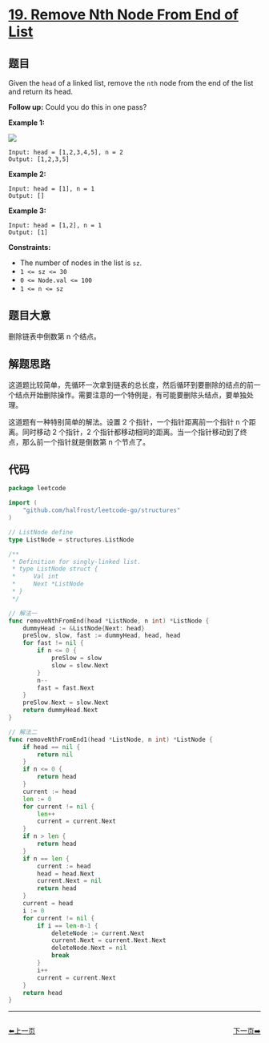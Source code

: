 # [19. Remove Nth Node From End of List](https://leetcode.com/problems/remove-nth-node-from-end-of-list/)

## 题目

Given the `head` of a linked list, remove the `nth` node from the end of the list and return its head.

**Follow up:** Could you do this in one pass?

**Example 1:**

![](https://assets.leetcode.com/uploads/2020/10/03/remove_ex1.jpg)

```
Input: head = [1,2,3,4,5], n = 2
Output: [1,2,3,5]

```

**Example 2:**

```
Input: head = [1], n = 1
Output: []

```

**Example 3:**

```
Input: head = [1,2], n = 1
Output: [1]

```

**Constraints:**

- The number of nodes in the list is `sz`.
- `1 <= sz <= 30`
- `0 <= Node.val <= 100`
- `1 <= n <= sz`

## 题目大意

删除链表中倒数第 n 个结点。

## 解题思路

这道题比较简单，先循环一次拿到链表的总长度，然后循环到要删除的结点的前一个结点开始删除操作。需要注意的一个特例是，有可能要删除头结点，要单独处理。

这道题有一种特别简单的解法。设置 2 个指针，一个指针距离前一个指针 n 个距离。同时移动 2 个指针，2 个指针都移动相同的距离。当一个指针移动到了终点，那么前一个指针就是倒数第 n 个节点了。

## 代码

```go
package leetcode

import (
	"github.com/halfrost/leetcode-go/structures"
)

// ListNode define
type ListNode = structures.ListNode

/**
 * Definition for singly-linked list.
 * type ListNode struct {
 *     Val int
 *     Next *ListNode
 * }
 */

// 解法一
func removeNthFromEnd(head *ListNode, n int) *ListNode {
	dummyHead := &ListNode{Next: head}
	preSlow, slow, fast := dummyHead, head, head
	for fast != nil {
		if n <= 0 {
			preSlow = slow
			slow = slow.Next
		}
		n--
		fast = fast.Next
	}
	preSlow.Next = slow.Next
	return dummyHead.Next
}

// 解法二
func removeNthFromEnd1(head *ListNode, n int) *ListNode {
	if head == nil {
		return nil
	}
	if n <= 0 {
		return head
	}
	current := head
	len := 0
	for current != nil {
		len++
		current = current.Next
	}
	if n > len {
		return head
	}
	if n == len {
		current := head
		head = head.Next
		current.Next = nil
		return head
	}
	current = head
	i := 0
	for current != nil {
		if i == len-n-1 {
			deleteNode := current.Next
			current.Next = current.Next.Next
			deleteNode.Next = nil
			break
		}
		i++
		current = current.Next
	}
	return head
}
```


----------------------------------------------
<div style="display: flex;justify-content: space-between;align-items: center;">
<p><a href="https://books.halfrost.com/leetcode/ChapterFour/0001~0099/0018.4Sum/">⬅️上一页</a></p>
<p><a href="https://books.halfrost.com/leetcode/ChapterFour/0001~0099/0020.Valid-Parentheses/">下一页➡️</a></p>
</div>
